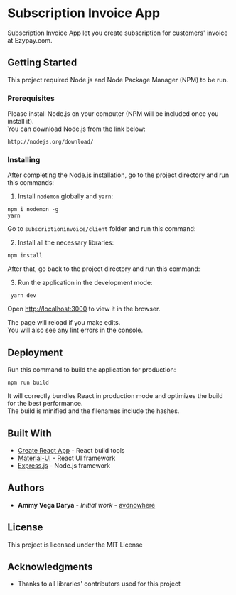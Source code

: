 # Subscription Invoice App

Subscription Invoice App let you create subscription for customers' invoice at Ezypay.com.

## Getting Started

This project required Node.js and Node Package Manager (NPM) to be run.

### Prerequisites

Please install Node.js on your computer (NPM will be included once you install it).<br/>
You can download Node.js from the link below:

```
http://nodejs.org/download/
```

### Installing

After completing the Node.js installation, go to the project directory and run this commands:

1. Install `nodemon` globally and `yarn`:

```
npm i nodemon -g
yarn
```

Go to `subscriptioninvoice/client` folder and run this command:

2. Install all the necessary libraries:

```
npm install
```

After that, go back to the project directory and run this command:

3. Run the application in the development mode:

```
 yarn dev
```

Open [http://localhost:3000](http://localhost:3000) to view it in the browser.

The page will reload if you make edits.<br />
You will also see any lint errors in the console.

## Deployment

Run this command to build the application for production:

```
npm run build
```

It will correctly bundles React in production mode and optimizes the build for the best performance.<br />
The build is minified and the filenames include the hashes.

## Built With

* [Create React App](https://github.com/facebook/create-react-app) - React build tools
* [Material-UI](https://github.com/mui-org/material-ui) - React UI framework
* [Express.js](https://github.com/expressjs/express) - Node.js framework

## Authors

* **Ammy Vega Darya** - *Initial work* - [avdnowhere](https://github.com/avdnowhere)

## License

This project is licensed under the MIT License

## Acknowledgments

* Thanks to all libraries' contributors used for this project
